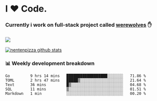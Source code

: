 # I ❤️ Code.
### Currently i work on full-stack project called [werewolves](https://github.com/nentenpizza/werewolves-backend) ✋

### ![](http://img.shields.io/badge/Go-language-blue?style=for-the-badge&logo=appveyor)
[![nentenpizza github stats](https://github-readme-stats.vercel.app/api?username=nentenpizza&count_private=true)](https://github.com/anuraghazra/github-readme-stats)

### 📊 Weekly development breakdown

<!--START_SECTION:waka-->
```text
Go         9 hrs 14 mins   ██████████████████░░░░░░░   71.86 % 
TOML       2 hrs 47 mins   █████▒░░░░░░░░░░░░░░░░░░░   21.64 % 
Text       36 mins         █▒░░░░░░░░░░░░░░░░░░░░░░░   04.68 % 
SQL        11 mins         ▒░░░░░░░░░░░░░░░░░░░░░░░░   01.51 % 
Markdown   1 min           ░░░░░░░░░░░░░░░░░░░░░░░░░   00.20 % 
```
<!--END_SECTION:waka-->


